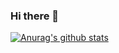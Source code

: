 ### Hi there 👋

[![Anurag's github stats](https://github-readme-stats.vercel.app/api?username=soer7022&show_icons=true&theme=dark)](https://github.com/anuraghazra/github-readme-stats)
